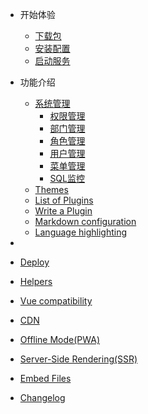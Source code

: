 - 开始体验

  - [下载包](download.md)
  - [安装配置](installation.md)
  - [启动服务](start-server.md)

- 功能介绍

  - [系统管理](user-manager.md)
     + [权限管理](rights.md)
     + [部门管理](department.md)
     + [角色管理](roles.md)
     + [用户管理](users.md)
     + [菜单管理](menus.md)
     + [SQL监控](sqls.md)
  - [Themes](themes.md)
  - [List of Plugins](plugins.md)
  - [Write a Plugin](write-a-plugin.md)
  - [Markdown configuration](markdown.md)
  - [Language highlighting](language-highlight.md)

- 

  - [Deploy](deploy.md)
  - [Helpers](helpers.md)
  - [Vue compatibility](vue.md)
  - [CDN](cdn.md)
  - [Offline Mode(PWA)](pwa.md)
  - [Server-Side Rendering(SSR)](ssr.md)
  - [Embed Files](embed-files.md)

- [Changelog](changelog.md)